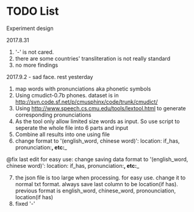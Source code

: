 # TODO List
Experiment design

2017.8.31
1. '-' is not cared.
2. there are some countries' transliteration is not really standard
3. no more findings


2017.9.2 - sad face. rest yesterday
1. map words with pronunciations aka phonetic symbols
2. Using cmudict-0.7b phones. dataset is in http://svn.code.sf.net/p/cmusphinx/code/trunk/cmudict/
3. Using http://www.speech.cs.cmu.edu/tools/lextool.html to generate corresponding pronunciations
4. As the tool only allow limited size words as input. So use script to seperate the whole file into 6 parts and input
5. Combine all results into one using file
6. change format to '(english_word, chinese word)': location: if_has, pronunciation:__, etc:___ 

@fix last edit for easy use: change saving data format to '(english_word, chinese word)': location: if_has, pronunciation:__, etc:___ 

7. the json file is too large when processing. for easy use. change it to normal txt format. always save last column to be location(if has). previous format is english_word, chinese_word, pronounciation, location(if has)
9. fixed '-'